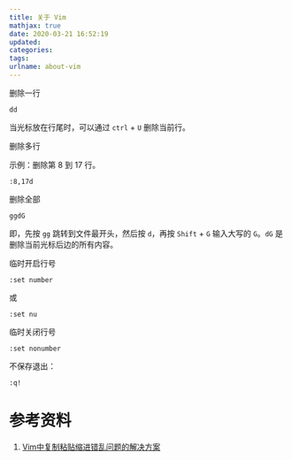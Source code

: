 ```yaml
---
title: 关于 Vim
mathjax: true
date: 2020-03-21 16:52:19
updated:
categories:
tags:
urlname: about-vim
---
```




<!-- more -->





删除一行

```
dd
```

当光标放在行尾时，可以通过 `ctrl` + `U` 删除当前行。



删除多行

示例：删除第 8 到 17 行。

```
:8,17d
```

删除全部

```
ggdG
```

即，先按 `gg` 跳转到文件最开头，然后按 `d`，再按 `Shift` + `G` 输入大写的 `G`。`dG` 是删除当前光标后边的所有内容。





临时开启行号

```
:set number
```

或

```
:set nu
```



临时关闭行号

```
:set nonumber
```



不保存退出：

```
:q!
```



# 参考资料

1. [Vim中复制粘贴缩进错乱问题的解决方案](https://blog.csdn.net/wzy_1988/article/details/50264285)